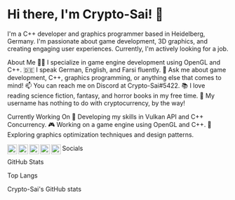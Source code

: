 # Hi there, I'm Crypto-Sai! 👋

I'm a C++ developer and graphics programmer based in Heidelberg, Germany. I'm passionate about game development, 3D graphics, and creating engaging user experiences. Currently, I'm actively looking for a job.

About Me
🧑‍💻 I specialize in game engine development using OpenGL and C++.
🇩🇪 I speak German, English, and Farsi fluently.
💬 Ask me about game development, C++, graphics programming, or anything else that comes to mind!
📫 You can reach me on Discord at Crypto-Sai#5422.
📚 I love reading science fiction, fantasy, and horror books in my free time.
🌈 My username has nothing to do with cryptocurrency, by the way!

Currently Working On
🚀 Developing my skills in Vulkan API and C++ Concurrency.
🎮 Working on a game engine using OpenGL and C++.
🌟 Exploring graphics optimization techniques and design patterns.

Socials
<img align="left" alt="IG" width="22px" src="https://raw.githubusercontent.com/Crypto-Sai/README/main/icons/instagram.svg" />
<img align="left" alt="Twitter" width="22px" src="https://raw.githubusercontent.com/Crypto-Sai/README/main/icons/twitter.svg" />
<img align="left" alt="Reddit" width="22px" src="https://raw.githubusercontent.com/Crypto-Sai/README/main/icons/reddit.svg" />
<img align="left" alt="YouTube" width="22px" src="https://raw.githubusercontent.com/Crypto-Sai/README/main/icons/youtube.svg" />
<img align="left" alt="StoryGraph" width="22px" src="https://raw.githubusercontent.com/Crypto-Sai/README/main/icons/storygraph.png" />


GitHub Stats

Top Langs

Crypto-Sai's GitHub stats

